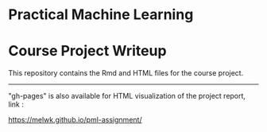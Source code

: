 Practical Machine Learning
==========================

Course Project Writeup
======================

This repository contains the Rmd and HTML files for the course project.

---

"gh-pages" is also available for HTML visualization of the project report, link :

https://melwk.github.io/pml-assignment/

